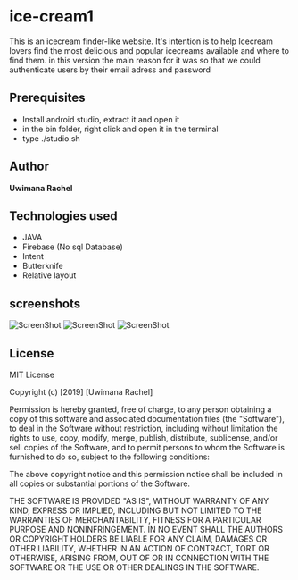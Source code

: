 # ice-cream1

This is an icecream finder-like website. It's intention is to help Icecream lovers find the most delicious and popular icecreams available and where to find them.
in this version the main reason for it was so that we could authenticate users by their email adress and password

## Prerequisites

* Install android studio, extract it and open it
* in the bin folder, right click and open it in the terminal
* type ./studio.sh 

## Author

**Uwimana Rachel**

## Technologies used

* JAVA
* Firebase (No sql Database)
* Intent
* Butterknife
* Relative layout

## screenshots

![ScreenShot](/src/res/drawable/scr1.png)
![ScreenShot](/src/res/drawable/scr2.png)
![ScreenShot](/src/res/drawable/scr3.png)

## License

MIT License

Copyright (c) [2019] [Uwimana Rachel]

Permission is hereby granted, free of charge, to any person obtaining a copy of this software and associated documentation files (the "Software"), to deal in the Software without restriction, including without limitation the rights to use, copy, modify, merge, publish, distribute, sublicense, and/or sell copies of the Software, and to permit persons to whom the Software is furnished to do so, subject to the following conditions:

The above copyright notice and this permission notice shall be included in all copies or substantial portions of the Software.

THE SOFTWARE IS PROVIDED "AS IS", WITHOUT WARRANTY OF ANY KIND, EXPRESS OR IMPLIED, INCLUDING BUT NOT LIMITED TO THE WARRANTIES OF MERCHANTABILITY, FITNESS FOR A PARTICULAR PURPOSE AND NONINFRINGEMENT. IN NO EVENT SHALL THE AUTHORS OR COPYRIGHT HOLDERS BE LIABLE FOR ANY CLAIM, DAMAGES OR OTHER LIABILITY, WHETHER IN AN ACTION OF CONTRACT, TORT OR OTHERWISE, ARISING FROM, OUT OF OR IN CONNECTION WITH THE SOFTWARE OR THE USE OR OTHER DEALINGS IN THE SOFTWARE.
